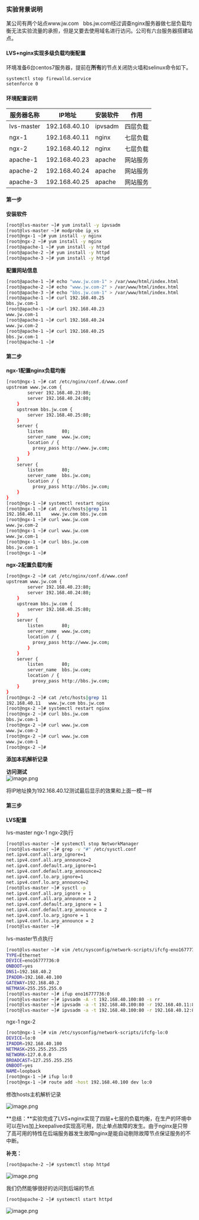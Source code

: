 <a name="e9e9d469"></a>
### 实验背景说明

某公司有两个站点www.jw.com   bbs.jw.com经过调查nginx服务器做七层负载均衡无法实验流量的承担，但是又要去使用域名进行访问。公司有六台服务器搭建站点。

<a name="dfbc392b"></a>
#### LVS+nginx实现多级负载均衡配置

环境准备6台centos7服务器，提前在**所有**的节点关闭防火墙和selinux命令如下。

```bash
systemctl stop firewalld.service
setenforce 0
```

<a name="9e07dbbe"></a>
#### 环境配置说明
| 服务器名称 | IP地址 | 安装软件 | 作用 |
| --- | --- | --- | --- |
| lvs-master | 192.168.40.10 | ipvsadm | 四层负载 |
| ngx-1 | 192.168.40.11 | nginx | 七层负载 |
| ngx-2 | 192.168.40.12 | nginx | 七层负载 |
| apache-1 | 192.168.40.23 | apache | 网站服务 |
| apache-2 | 192.168.40.24 | apache | 网站服务 |
| apache-3 | 192.168.40.25 | apache | 网站服务 |


<a name="863a8583"></a>
#### 第一步

**安装软件**

```bash
[root@lvs-master ~]# yum install -y ipvsadm
[root@lvs-master ~]# modprobe ip_vs
[root@ngx-1 ~]# yum install -y nginx
[root@ngx-2 ~]# yum install -y nginx
[root@apache-1 ~]# yum install -y httpd
[root@apache-2 ~]# yum install -y httpd
[root@apache-3 ~]# yum install -y httpd
```

**配置网站信息**

```bash
[root@apache-1 ~]# echo "www.jw.com-1" > /var/www/html/index.html
[root@apache-2 ~]# echo "www.jw.com-2" > /var/www/html/index.html
[root@apache-3 ~]# echo "bbs.jw.com-1" > /var/www/html/index.html
[root@apache-1 ~]# curl 192.168.40.25
bbs.jw.com-1
[root@apache-1 ~]# curl 192.168.40.23
www.jw.com-1
[root@apache-1 ~]# curl 192.168.40.24
www.jw.com-2
[root@apache-1 ~]# curl 192.168.40.25
bbs.jw.com-1
[root@apache-1 ~]#
```

<a name="9757f2c5"></a>
#### 第二步

**ngx-1配置nginx负载均衡**

```bash
[root@ngx-1 ~]# cat /etc/nginx/conf.d/www.conf
upstream www.jw.com {
        server 192.168.40.23:80;
        server 192.168.40.24:80;
    }
    upstream bbs.jw.com {
        server 192.168.40.25:80;
    }
    server {
        listen       80;
        server_name  www.jw.com;
        location / {
          proxy_pass http://www.jw.com;
        }
    }
    server {
        listen       80;
        server_name  bbs.jw.com;
        location / {
          proxy_pass http://bbs.jw.com;
    }
}
[root@ngx-1 ~]# systemctl restart nginx
[root@ngx-1 ~]# cat /etc/hosts|grep 11
192.168.40.11    www.jw.com bbs.jw.com
[root@ngx-1 ~]# curl www.jw.com
www.jw.com-2
[root@ngx-1 ~]# curl www.jw.com
www.jw.com-1
[root@ngx-1 ~]# curl bbs.jw.com
bbs.jw.com-1
[root@ngx-1 ~]#
```

**ngx-2配置负载均衡**

```bash
[root@ngx-2 ~]# cat /etc/nginx/conf.d/www.conf
upstream www.jw.com {
        server 192.168.40.23:80;
        server 192.168.40.24:80;
    }
    upstream bbs.jw.com {
        server 192.168.40.25:80;
    }
    server {
        listen       80;
        server_name  www.jw.com;
        location / {
          proxy_pass http://www.jw.com;
        }
    }
    server {
        listen       80;
        server_name  bbs.jw.com;
        location / {
          proxy_pass http://bbs.jw.com;
    }
}
[root@ngx-2 ~]# cat /etc/hosts|grep 11
192.168.40.11   www.jw.com bbs.jw.com
[root@ngx-2 ~]# systemctl restart nginx
[root@ngx-2 ~]# curl bbs.jw.com
bbs.jw.com-1
[root@ngx-2 ~]# curl www.jw.com
www.jw.com-2
[root@ngx-2 ~]# curl www.jw.com
www.jw.com-1
[root@ngx-2 ~]#
```

**添加本机解析记录**


**访问测试**<br />![image.png](https://cdn.nlark.com/yuque/0/2020/png/2476579/1599830611728-6dd583f3-2f86-4047-a481-c35151d08bf0.png#align=left&display=inline&height=382&originHeight=763&originWidth=678&size=142764&status=done&style=none&width=339)

将IP地址换为192.168.40.12测试最后显示的效果和上面一模一样

<a name="207e30c0"></a>
#### 第三步

**LVS配置**

lvs-master ngx-1 ngx-2执行

```bash
[root@lvs-master ~]# systemctl stop NetworkManager
[root@lvs-master ~]# grep -v "#" /etc/sysctl.conf
net.ipv4.conf.all.arp_ignore=1
net.ipv4.conf.all.arp_announce=2
net.ipv4.conf.default.arp_ignore=1
net.ipv4.conf.default.arp_announce=2
net.ipv4.conf.lo.arp_ignore=1
net.ipv4.conf.lo.arp_announce=2
[root@lvs-master ~]# sysctl -p
net.ipv4.conf.all.arp_ignore = 1
net.ipv4.conf.all.arp_announce = 2
net.ipv4.conf.default.arp_ignore = 1
net.ipv4.conf.default.arp_announce = 2
net.ipv4.conf.lo.arp_ignore = 1
net.ipv4.conf.lo.arp_announce = 2
[root@lvs-master ~]#
```

lvs-master节点执行

```bash
[root@lvs-master ~]# vim /etc/sysconfig/network-scripts/ifcfg-eno16777736:0
TYPE=Ethernet
DEVICE=eno16777736:0
ONBOOT=yes
DNS1=192.168.40.2
IPADDR=192.168.40.100
GATEWAY=192.168.40.2
NETMASK=255.255.255.0
[root@lvs-master ~]# ifup eno16777736:0
[root@lvs-master ~]# ipvsadm -A -t 192.168.40.100:80 -s rr
[root@lvs-master ~]# ipvsadm -a -t 192.168.40.100:80 -r 192.168.40.11:80 -g
[root@lvs-master ~]# ipvsadm -a -t 192.168.40.100:80 -r 192.168.40.12:80 -g
```

ngx-1 ngx-2

```bash
[root@ngx-1 ~]# vim /etc/sysconfig/network-scripts/ifcfg-lo:0
DEVICE=lo:0
IPADDR=192.168.40.100
NETMASK=255.255.255.255
NETWORK=127.0.0.0
BROADCAST=127.255.255.255
ONBOOT=yes
NAME=loopback
[root@ngx-1 ~]# ifup lo:0
[root@ngx-1 ~]# route add -host 192.168.40.100 dev lo:0
```

修改hosts主机解析记录

![image.png](https://cdn.nlark.com/yuque/0/2020/png/2476579/1599830550151-05a8d9d5-7ad8-4fa6-aae6-4d2f88d2ae69.png#align=left&display=inline&height=344&originHeight=688&originWidth=641&size=104648&status=done&style=none&width=320.5)

**总结：**实验完成了LVS+nginx实现了四层+七层的负载均衡，在生产的环境中可以在lvs加上keepalived实现高可用，防止单点故障的发生。由于nginx是只带了高可用的特性在后端服务器发生故障nginx是能自动剔除故障节点保证服务的不中断。

**补充：**

```bash
[root@apache-2 ~]# systemctl stop httpd
```

![image.png](https://cdn.nlark.com/yuque/0/2020/png/2476579/1599830572367-f0da650f-cce0-4072-aeda-6b5f64df49ec.png#align=left&display=inline&height=91&originHeight=181&originWidth=555&size=28314&status=done&style=none&width=277.5)

我们仍然能够很好的访问到后端的节点

```bash
[root@apache-2 ~]# systemctl start httpd
```

![image.png](https://cdn.nlark.com/yuque/0/2020/png/2476579/1599830583168-09037ea4-b0b6-4004-9e1a-9f9ea1506016.png#align=left&display=inline&height=77&originHeight=153&originWidth=470&size=26523&status=done&style=none&width=235)
